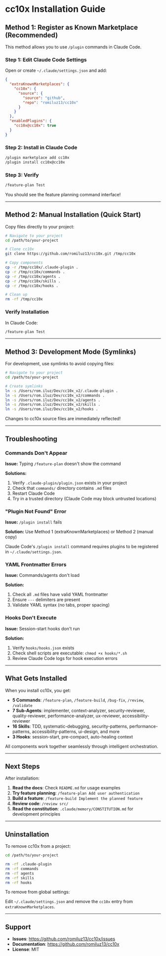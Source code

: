 # cc10x Installation Guide

## Method 1: Register as Known Marketplace (Recommended)

This method allows you to use `/plugin` commands in Claude Code.

### Step 1: Edit Claude Code Settings

Open or create `~/.claude/settings.json` and add:

```json
{
  "extraKnownMarketplaces": {
    "cc10x": {
      "source": {
        "source": "github",
        "repo": "romiluz13/cc10x"
      }
    }
  },
  "enabledPlugins": {
    "cc10x@cc10x": true
  }
}
```

### Step 2: Install in Claude Code

```bash
/plugin marketplace add cc10x
/plugin install cc10x@cc10x
```

### Step 3: Verify

```bash
/feature-plan Test
```

You should see the feature planning command interface!

---

## Method 2: Manual Installation (Quick Start)

Copy files directly to your project:

```bash
# Navigate to your project
cd /path/to/your-project

# Clone cc10x
git clone https://github.com/romiluz13/cc10x.git /tmp/cc10x

# Copy components
cp -r /tmp/cc10x/.claude-plugin .
cp -r /tmp/cc10x/commands .
cp -r /tmp/cc10x/agents .
cp -r /tmp/cc10x/skills .
cp -r /tmp/cc10x/hooks .

# Clean up
rm -rf /tmp/cc10x
```

### Verify Installation

In Claude Code:

```bash
/feature-plan Test
```

---

## Method 3: Development Mode (Symlinks)

For development, use symlinks to avoid copying files:

```bash
# Navigate to your project
cd /path/to/your-project

# Create symlinks
ln -s /Users/rom.iluz/Dev/cc10x_v2/.claude-plugin .
ln -s /Users/rom.iluz/Dev/cc10x_v2/commands .
ln -s /Users/rom.iluz/Dev/cc10x_v2/agents .
ln -s /Users/rom.iluz/Dev/cc10x_v2/skills .
ln -s /Users/rom.iluz/Dev/cc10x_v2/hooks .
```

Changes to cc10x source files are immediately reflected!

---

## Troubleshooting

### Commands Don't Appear

**Issue:** Typing `/feature-plan` doesn't show the command

**Solutions:**
1. Verify `.claude-plugin/plugin.json` exists in your project
2. Check that `commands/` directory contains `.md` files
3. Restart Claude Code
4. Try in a trusted directory (Claude Code may block untrusted locations)

### "Plugin Not Found" Error

**Issue:** `/plugin install` fails

**Solution:** Use Method 1 (extraKnownMarketplaces) or Method 2 (manual copy)

Claude Code's `/plugin install` command requires plugins to be registered in `~/.claude/settings.json`.

### YAML Frontmatter Errors

**Issue:** Commands/agents don't load

**Solution:** 
1. Check all `.md` files have valid YAML frontmatter
2. Ensure `---` delimiters are present
3. Validate YAML syntax (no tabs, proper spacing)

### Hooks Don't Execute

**Issue:** Session-start hooks don't run

**Solution:**
1. Verify `hooks/hooks.json` exists
2. Check shell scripts are executable: `chmod +x hooks/*.sh`
3. Review Claude Code logs for hook execution errors

---

## What Gets Installed

When you install cc10x, you get:

- **5 Commands**: `/feature-plan`, `/feature-build`, `/bug-fix`, `/review`, `/validate`
- **7 Sub-Agents**: implementer, context-analyzer, security-reviewer, quality-reviewer, performance-analyzer, ux-reviewer, accessibility-reviewer
- **16 Skills**: TDD, systematic-debugging, security-patterns, performance-patterns, accessibility-patterns, ui-design, and more
- **3 Hooks**: session-start, pre-compact, auto-healing context

All components work together seamlessly through intelligent orchestration.

---

## Next Steps

After installation:

1. **Read the docs**: Check `README.md` for usage examples
2. **Try feature planning**: `/feature-plan Add user authentication`
3. **Build a feature**: `/feature-build Implement the planned feature`
4. **Review code**: `/review src/`
5. **Read the constitution**: `.claude/memory/CONSTITUTION.md` for development principles

---

## Uninstallation

To remove cc10x from a project:

```bash
cd /path/to/your-project

rm -rf .claude-plugin
rm -rf commands
rm -rf agents
rm -rf skills
rm -rf hooks
```

To remove from global settings:

Edit `~/.claude/settings.json` and remove the `cc10x` entry from `extraKnownMarketplaces`.

---

## Support

- **Issues**: https://github.com/romiluz13/cc10x/issues
- **Documentation**: https://github.com/romiluz13/cc10x
- **License**: MIT

